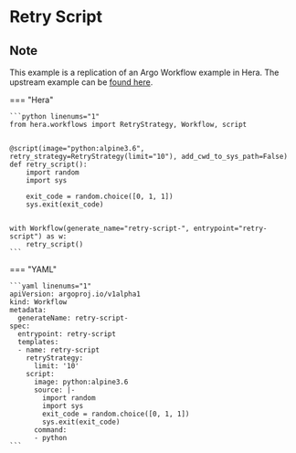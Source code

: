 # Retry Script

## Note

This example is a replication of an Argo Workflow example in Hera.
The upstream example can be [found here](https://github.com/argoproj/argo-workflows/blob/main/examples/retry-script.yaml).




=== "Hera"

    ```python linenums="1"
    from hera.workflows import RetryStrategy, Workflow, script


    @script(image="python:alpine3.6", retry_strategy=RetryStrategy(limit="10"), add_cwd_to_sys_path=False)
    def retry_script():
        import random
        import sys

        exit_code = random.choice([0, 1, 1])
        sys.exit(exit_code)


    with Workflow(generate_name="retry-script-", entrypoint="retry-script") as w:
        retry_script()
    ```

=== "YAML"

    ```yaml linenums="1"
    apiVersion: argoproj.io/v1alpha1
    kind: Workflow
    metadata:
      generateName: retry-script-
    spec:
      entrypoint: retry-script
      templates:
      - name: retry-script
        retryStrategy:
          limit: '10'
        script:
          image: python:alpine3.6
          source: |-
            import random
            import sys
            exit_code = random.choice([0, 1, 1])
            sys.exit(exit_code)
          command:
          - python
    ```

